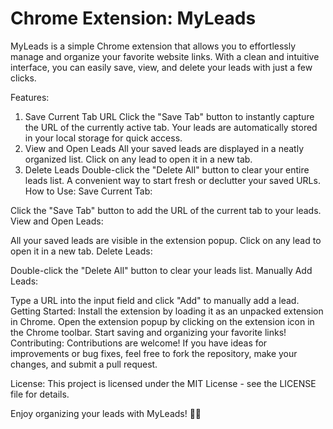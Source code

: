 # Chrome Extension: MyLeads
MyLeads is a simple Chrome extension that allows you to effortlessly manage and organize your favorite website links. With a clean and intuitive interface, you can easily save, view, and delete your leads with just a few clicks.

Features:
1. Save Current Tab URL
Click the "Save Tab" button to instantly capture the URL of the currently active tab.
Your leads are automatically stored in your local storage for quick access.
2. View and Open Leads
All your saved leads are displayed in a neatly organized list.
Click on any lead to open it in a new tab.
3. Delete Leads
Double-click the "Delete All" button to clear your entire leads list.
A convenient way to start fresh or declutter your saved URLs.
How to Use:
Save Current Tab:

Click the "Save Tab" button to add the URL of the current tab to your leads.
View and Open Leads:

All your saved leads are visible in the extension popup.
Click on any lead to open it in a new tab.
Delete Leads:

Double-click the "Delete All" button to clear your leads list.
Manually Add Leads:

Type a URL into the input field and click "Add" to manually add a lead.
Getting Started:
Install the extension by loading it as an unpacked extension in Chrome.
Open the extension popup by clicking on the extension icon in the Chrome toolbar.
Start saving and organizing your favorite links!
Contributing:
Contributions are welcome! If you have ideas for improvements or bug fixes, feel free to fork the repository, make your changes, and submit a pull request.

License:
This project is licensed under the MIT License - see the LICENSE file for details.

Enjoy organizing your leads with MyLeads! 🚀🌐
